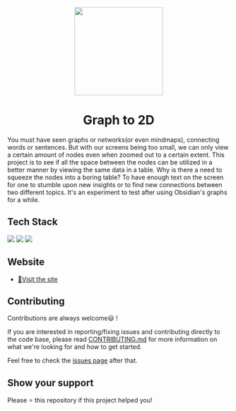 <p align="center">
  <img src="" alt="" width="200px"/>
</p>

<h1 align="center"> Graph to 2D </h1>
You must have seen graphs or networks(or even mindmaps), connecting words or sentences. But with our screens being too small, we can only view a certain amount of nodes even when zoomed out to a certain extent. This project is to see if all the space between the nodes can be utilized in a better manner by viewing the same data in a table. Why is there a need to squeeze the nodes into a boring table? To have enough text on the screen for one to stumble upon new insights or to find new connections between two different topics. It's an experiment to test after using Obsidian's graphs for a while. 

## Tech Stack
<div align="start">
   <img src="https://img.shields.io/badge/HTML5-E34F26?style=for-the-badge&logo=html5&logoColor=white" />
   <img src="https://img.shields.io/badge/CSS3-1572B6?style=for-the-badge&logo=css3&logoColor=white" />
   <img src="https://img.shields.io/badge/JavaScript-323330?style=for-the-badge&logo=javascript&logoColor=F7DF1E" />
</div>
	
## Website
- [📌Visit the site](https://lunarmarathon.github.io/graphTo2d/)

## Contributing
Contributions are always welcome😃 !

If you are interested in reporting/fixing issues and contributing directly to the code base, please read [CONTRIBUTING.md](./CONTRIBUTING.md) for more information on what we're looking for and how to get started.

Feel free to check the [issues page](https://lunarmarathon.github.io/graphTo2d/issues) after that.

## Show your support
Please ⭐️ this repository if this project helped you!

